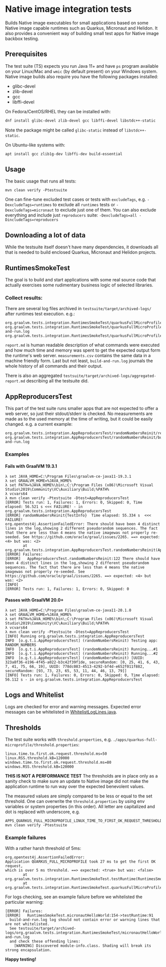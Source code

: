 # Native image integration tests
Builds Native image executables for small applications based on some Native image capable runtimes such
as Quarkus, Micronaut and Helidon. It also provides a convenient way of building small test apps for Native image backbox testing.

## Prerequisites

The test suite (TS) expects you run Java 11+ and have ```ps``` program available on your Linux/Mac
and ```wmic``` (by default present) on your Windows system.
Native image builds also require you have the following packages installed:
* glibc-devel
* zlib-devel
* gcc
* libffi-devel

On Fedora/CentOS/RHEL they can be installed with:
```bash
dnf install glibc-devel zlib-devel gcc libffi-devel libstdc++-static
```
Note the package might be called `glibc-static` instead of `libstdc++-static`.

On Ubuntu-like systems with:
```bash
apt install gcc zlib1g-dev libffi-dev build-essential
```

## Usage

The basic usage that runs all tests:
```
mvn clean verify -Ptestsuite
```

One can fine-tune excluded test cases or tests with `excludeTags`, e.g. `-DexcludeTags=runtimes`
to exclude all `runtimes` tests or `-DexcludeTags=micronaut` to exclude just one of them. 
You can also exclude everything and include just `reproducers` suite: `-DexcludeTags=all -DincludeTags=reproducers`

## Downloading a lot of data

While the testsuite itself doesn't have many dependencies, it downloads all that is needed
to build enclosed Quarkus, Micronaut and Helidon projects.

## RuntimesSmokeTest

The goal is to build and start applications with some real source code that actually
exercises some rudimentary business logic of selected libraries.

### Collect results:

There are several log files archived in `testsuite/target/archived-logs/` after runtimes test execution. e.g.:

```
org.graalvm.tests.integration.RuntimesSmokeTest/quarkusFullMicroProfile/report.md
org.graalvm.tests.integration.RuntimesSmokeTest/quarkusFullMicroProfile/build-and-run.log
org.graalvm.tests.integration.RuntimesSmokeTest/quarkusFullMicroProfile/measurements.csv
```

`report.md` is human readable description of what commands were executed and how much time and memory was spent to
get the expected output form the runtime's web server. `measurements.csv` contains the same data in a machine friendly form.
Last but not least, `build-and-run.log` journals the whole history of all commands and their output.

There is also an aggregated `testsuite/target/archived-logs/aggregated-report.md` describing all the testsuite did.

## AppReproducersTest

This part of the test suite runs smaller apps that are not expected to offer a web server, so just their stdout/stderr
is checked. No measurements are made as to the used memory at the time of writing, but it could be easily changed.
e.g. a current example:

```
org.graalvm.tests.integration.AppReproducersTest/randomNumbersReinit/report.md
org.graalvm.tests.integration.AppReproducersTest/randomNumbersReinit/build-and-run.log
``` 

### Examples
#### Fails with GraalVM 19.3.1
```
λ set JAVA_HOME=C:\Program Files\graalvm-ce-java11-19.3.1
λ set GRAALVM_HOME=%JAVA_HOME%
λ set PATH=%JAVA_HOME%\bin\;C:\Program Files (x86)\Microsoft Visual Studio\2019\Community\VC\Auxiliary\Build;%PATH%
λ vcvars64
λ mvn clean verify -Ptestsuite -Dtest=AppReproducersTest
[ERROR] Tests run: 1, Failures: 1, Errors: 0, Skipped: 0, Time elapsed: 56.521 s <<< FAILURE! - in org.graalvm.tests.integration.AppReproducersTest
[ERROR] randomNumbersReinit{TestInfo}  Time elapsed: 55.334 s  <<< FAILURE!
org.opentest4j.AssertionFailedError: There should have been 4 distinct lines in the log,showing 2 different pseudorandom sequences. The fact that there are less than 4 means the native imagewas not properly re-seeded. See https://github.com/oracle/graal/issues/2265. ==> expected: <4> but was: <2>
        at org.graalvm.tests.integration.AppReproducersTest.randomNumbersReinit(AppReproducersTest.java:122)
[ERROR] Failures:
[ERROR]   AppReproducersTest.randomNumbersReinit:122 There should have been 4 distinct lines in the log,showing 2 different pseudorandom sequences. The fact that there are less than 4 means the native imagewas not properly re-seeded. See https://github.com/oracle/graal/issues/2265. ==> expected: <4> but was: <2>
[INFO]
[ERROR] Tests run: 1, Failures: 1, Errors: 0, Skipped: 0
```

#### Passes with GraalVM 20.0+
```
λ set JAVA_HOME=C:\Program Files\graalvm-ce-java11-20.1.0
λ set GRAALVM_HOME=%JAVA_HOME%
λ set PATH=%JAVA_HOME%\bin\;C:\Program Files (x86)\Microsoft Visual Studio\2019\Community\VC\Auxiliary\Build;%PATH%
λ vcvars64
λ mvn clean verify -Ptestsuite -Dtest=AppReproducersTest
[INFO] Running org.graalvm.tests.integration.AppReproducersTest
INFO  [o.g.t.i.AppReproducersTest] (randomNumbersReinit) Testing app: RANDOM_NUMBERS
INFO  [o.g.t.i.AppReproducersTest] (randomNumbersReinit) Running...#1
INFO  [o.g.t.i.AppReproducersTest] (randomNumbersReinit) Running...#2
INFO  [o.g.t.i.AppReproducersTest] (randomNumbersReinit) [UUID: 323a8f36-e196-4f45-a022-b3c42f39f1de, secureRandom: [0, 25, 41, 6, 43, 7, 41, 75, 66, 19], UUID: 778dc083-4513-4292-bf4d-e652f011f882, secureRandom: [93, 73, 23, 65, 53, 11, 44, 46, 13, 79]]
[INFO] Tests run: 1, Failures: 0, Errors: 0, Skipped: 0, Time elapsed: 56.112 s - in org.graalvm.tests.integration.AppReproducersTest
```

## Logs and Whitelist

Logs are checked for error and warning messages. Expected error messages can be whitelisted in [WhitelistLogLines.java](./testsuite/src/it/java/org/graalvm/tests/integration/utils/WhitelistLogLines.java).

## Thresholds

The test suite works with ```threshold.properties```, e.g. `./apps/quarkus-full-microprofile/threshold.properties`: 

```
linux.time.to.first.ok.request.threshold.ms=50
linux.RSS.threshold.kB=120000
windows.time.to.first.ok.request.threshold.ms=80
windows.RSS.threshold.kB=120000
```

**THIS IS NOT A PERFORMANCE TEST** The thresholds are in place only as a sanity check to make sure
an update to Native image did not make the application runtime to run way over the expected benevolent values.

The measured values are simply compared to be less or equal to the set threshold. One can overwrite the `threshold.properties`
by using env variables or system properties (in this order). All letter are capitalized and dot is replaced with underscore, e.g.

```
APPS_QUARKUS_FULL_MICROPROFILE_LINUX_TIME_TO_FIRST_OK_REQUEST_THRESHOLD_MS=35 mvn clean verify -Ptestsuite 
```

### Example failures

With a rather harsh threshold of 5ms:

```
org.opentest4j.AssertionFailedError: 
Application QUARKUS_FULL_MICROPROFILE took 27 ms to get the first OK request, 
which is over 5 ms threshold. ==> expected: <true> but was: <false>
        at org.graalvm.tests.integration.RuntimesSmokeTest.testRuntime(RuntimesSmokeTest.java:131)
        at org.graalvm.tests.integration.RuntimesSmokeTest.quarkusFullMicroProfile(RuntimesSmokeTest.java:147)
```

For logs checking, see an example failure before we whitelisted the particular warning:

```
[ERROR] Failures: 
[ERROR]   RuntimesSmokeTest.micronautHelloWorld:154->testRuntime:91 
  build-and-run.log log should not contain error or warning lines that are not whitelisted.
  See testsuite/target/archived-logs/org.graalvm.tests.integration.RuntimesSmokeTest/micronautHelloWorld/build-and-run.log
  and check these offending lines: 
    [WARNING] Discovered module-info.class. Shading will break its strong encapsulation.
```

**Happy testing!**
